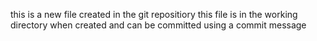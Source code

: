 this is a new file created in the git repositiory
this file is in the working directory when created and can be committed using a commit message
